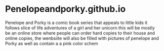 # Penelopeandporky.github.io
Penelope and Porky is a comic book series that appeals to little kids it follows slice of life adventures of a girl and her unicorn this will be mostly be an online store where people can order hard copies to their house and online copies, the wenbsiite will also be filled with pictures of penelope and Porky as well as contain a a pink color schem 
